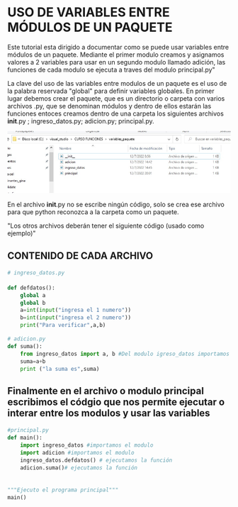 # USO DE VARIABLES ENTRE MÓDULOS DE UN PAQUETE
Este tutorial esta dirigido a documentar como se puede usar variables entre módulos de un paquete. Mediante el primer modulo creamos y asignamos valores a 2 variables para usar en un segundo modulo llamado adición, las funciones de cada modulo se ejecuta a traves del modulo principal.py"

La clave del uso de las variables entre modulos de un paquete es el uso de la palabra reservada  \"global\" para definir variables globales.
En primer lugar debemos crear el paquete, que es un directorio o carpeta con varios archivos .py, que se denominan módulos y dentro de ellos estarán las funciones entoces creamos dentro de una carpeta los siguientes archivos __init__.py ; ingreso_datos.py; adicion.py; principal.py.

![](https://github.com/RafaelLandy/IMAGENES-DE-SOPORTE/blob/main/Directorio.jpg)


En el archivo __init__.py no se escribe ningún código, solo se crea ese archivo para que python reconozca a la carpeta como un paquete.

"Los otros archivos deberán tener el siguiente código (usado como ejemplo)"

## CONTENIDO DE CADA ARCHIVO


```python
# ingreso_datos.py

def defdatos():
    global a
    global b
    a=int(input("ingresa el 1 numero"))
    b=int(input("ingresa el 2 numero"))
    print("Para verificar",a,b)

```
 
```python
# adicion.py
def suma():
    from ingreso_datos import a, b #Del modulo igreso_datos importamos las variables a y be 
    suma=a+b
    print ("la suma es",suma)
```
## Finalmente en el archivo o modulo principal escribimos el códgio que nos permite ejecutar o interar entre los modulos y usar las variables

```python
#principal.py
def main():
    import ingreso_datos #importamos el modulo
    import adicion #importamos el modulo
    ingreso_datos.defdatos() # ejecutamos la función
    adicion.suma()# ejecutamos la función

    
"""Ejecuto el programa principal"""   
main()
```

